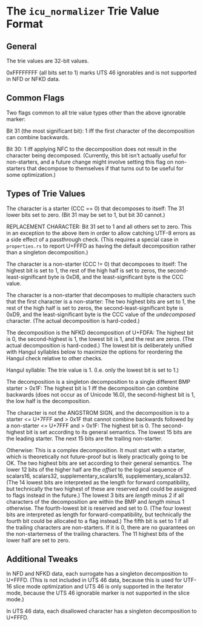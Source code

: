 # The `icu_normalizer` Trie Value Format

## General

The trie values are 32-bit values.

0xFFFFFFFF (all bits set to 1) marks UTS 46 ignorables and is not supported in NFD or NFKD data.

## Common Flags

Two flags common to all trie value types other than the above ignorable marker:

Bit 31 (the most significant bit): 1 iff the first character of the decomposition can combine backwards.

Bit 30: 1 iff applying NFC to the decomposition does not result in the character being decomposed. (Currently, this bit isn't actually useful for non-starters, and a future change might involve setting this flag on non-starters that decompose to themselves if that turns out to be useful for some optimization.)

## Types of Trie Values

The character is a starter (CCC == 0) that decomposes to itself: The 31 lower bits set to zero. (Bit 31 may be set to 1, but bit 30 cannot.)

REPLACEMENT CHARACTER: Bit 31 set to 1 and all others set to zero. This in an exception to the above item in order to allow catching UTF-8 errors as a side effect of a passthrough check. (This requires a special case in `properties.rs` to report U+FFFD as having the default decomposition rather than a singleton decomposition.)

The character is a non-starter (CCC != 0) that decomposes to itself: The highest bit is set to 1, the rest of the high half is set to zeros, the second-least-significant byte is 0xD8, and the least-significant byte is the CCC value.

The character is a non-starter that decomposes to multiple characters such that the first character is a non-starter: The two highest bits are set to 1, the rest of the high half is set to zeros, the second-least-significant byte is 0xD9, and the least-significant byte is the CCC value of the _undecomposed_ character. (The actual decomposition is hard-coded.)

The decomposition is the NFKD decomposition of U+FDFA: The highest bit is 0, the second-highest is 1, the lowest bit is 1, and the rest are zeros. (The actual decomposition is hard-coded.) The lowest bit is deliberately unified with Hangul syllables below to maximize the options for reordering the Hangul check relative to other checks.

Hangul syllable: The trie value is 1. (I.e. only the lowest bit is set to 1.)

The decomposition is a singleton decomposition to a single different BMP starter > 0x1F: The highest bit is 1 iff the decomposition can combine backwards (does not occur as of Unicode 16.0), the second-highest bit is 1, the low half is the decomposition.

The character is not the ANGSTROM SIGN, and the decomposition is to a starter <= U+7FFF and > 0x1F that cannot combine backwards followed by a non-starter <= U+7FFF and > 0x1F: The highest bit is 0. The second-highest bit is set according to its general semantics. The lowest 15 bits are the leading starter. The next 15 bits are the trailing non-starter.

Otherwise: This is a complex decomposition. It must start with a starter, which is theoretically not future-proof but is likely practically going to be OK. The two highest bits are set according to their general semantics. The lower 12 bits of the higher half are the _offset_ to the logical sequence of scalars16, scalars32, supplementary_scalars16, supplementary_scalars32. (The 14 lowest bits are interpreted as the length for forward compatibility, but technically the two highest of these are reserved and could be assigned to flags instead in the future.) The lowest 3 bits are _length_ minus 2 if all characters of the decomposition are within the BMP and _length_ minus 1 otherwise. The fourth-lowest bit is reserved and set to 0. (The four lowest bits are interpreted as length for forward-compatibility, but technically the fourth bit could be allocated to a flag instead.) The fifth bit is set to 1 if all the trailing characters are non-starters. If it is 0, there are no guarantees on the non-starterness of the trailing characters. The 11 highest bits of the lower half are set to zero.

## Additional Tweaks

In NFD and NFKD data, each surrogate has a singleton decomposition to U+FFFD. (This is not included in UTS 46 data, because this is used for UTF-16 slice mode optimization and UTS 46 is only supported in the iterator mode, because the UTS 46 ignorable marker is not supported in the slice mode.)

In UTS 46 data, each disallowed character has a singleton decomposition to U+FFFD.

